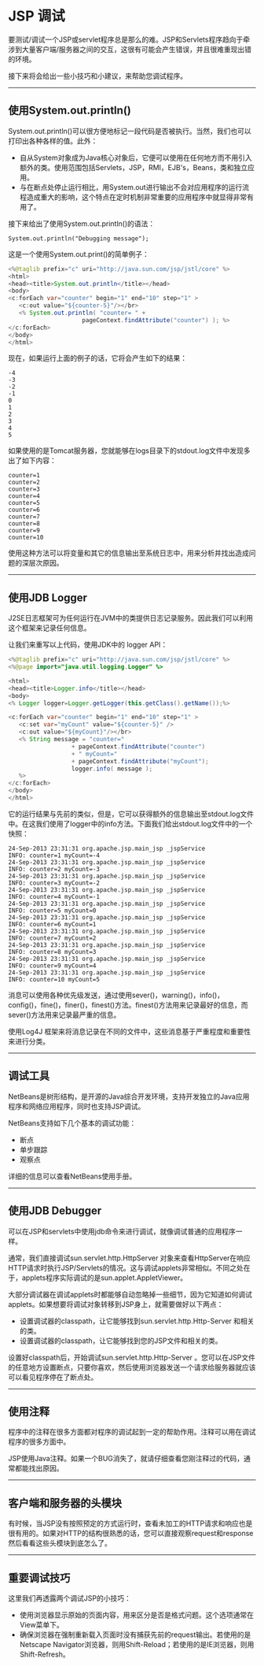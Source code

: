 # JSP 调试

要测试/调试一个JSP或servlet程序总是那么的难。JSP和Servlets程序趋向于牵涉到大量客户端/服务器之间的交互，这很有可能会产生错误，并且很难重现出错的环境。

接下来将会给出一些小技巧和小建议，来帮助您调试程序。

------

## 使用System.out.println()

System.out.println()可以很方便地标记一段代码是否被执行。当然，我们也可以打印出各种各样的值。此外：

- 自从System对象成为Java核心对象后，它便可以使用在任何地方而不用引入额外的类。使用范围包括Servlets，JSP，RMI，EJB's，Beans，类和独立应用。
- 与在断点处停止运行相比，用System.out进行输出不会对应用程序的运行流程造成重大的影响，这个特点在定时机制非常重要的应用程序中就显得非常有用了。

接下来给出了使用System.out.println()的语法：

```
System.out.println("Debugging message");
```

这是一个使用System.out.print()的简单例子：

```java
<%@taglib prefix="c" uri="http://java.sun.com/jsp/jstl/core" %>
<html>
<head><title>System.out.println</title></head>
<body>
<c:forEach var="counter" begin="1" end="10" step="1" >
   <c:out value="${counter-5}"/></br>
   <% System.out.println( "counter= " + 
                     pageContext.findAttribute("counter") ); %>
</c:forEach>
</body>
</html>
```

现在，如果运行上面的例子的话，它将会产生如下的结果：

```
-4
-3
-2
-1
0
1
2
3
4
5
```

如果使用的是Tomcat服务器，您就能够在logs目录下的stdout.log文件中发现多出了如下内容：

```
counter=1
counter=2
counter=3
counter=4
counter=5
counter=6
counter=7
counter=8
counter=9
counter=10
```

使用这种方法可以将变量和其它的信息输出至系统日志中，用来分析并找出造成问题的深层次原因。

------

## 使用JDB Logger

J2SE日志框架可为任何运行在JVM中的类提供日志记录服务。因此我们可以利用这个框架来记录任何信息。

让我们来重写以上代码，使用JDK中的 logger API：

```java
<%@taglib prefix="c" uri="http://java.sun.com/jsp/jstl/core" %>
<%@page import="java.util.logging.Logger" %>

<html>
<head><title>Logger.info</title></head>
<body>
<% Logger logger=Logger.getLogger(this.getClass().getName());%>

<c:forEach var="counter" begin="1" end="10" step="1" >
   <c:set var="myCount" value="${counter-5}" />
   <c:out value="${myCount}"/></br>
   <% String message = "counter="
                  + pageContext.findAttribute("counter")
                  + " myCount="
                  + pageContext.findAttribute("myCount");
                  logger.info( message );
   %>
</c:forEach>
</body>
</html>
```

它的运行结果与先前的类似，但是，它可以获得额外的信息输出至stdout.log文件中。在这我们使用了logger中的info方法。下面我们给出stdout.log文件中的一个快照：

```
24-Sep-2013 23:31:31 org.apache.jsp.main_jsp _jspService
INFO: counter=1 myCount=-4
24-Sep-2013 23:31:31 org.apache.jsp.main_jsp _jspService
INFO: counter=2 myCount=-3
24-Sep-2013 23:31:31 org.apache.jsp.main_jsp _jspService
INFO: counter=3 myCount=-2
24-Sep-2013 23:31:31 org.apache.jsp.main_jsp _jspService
INFO: counter=4 myCount=-1
24-Sep-2013 23:31:31 org.apache.jsp.main_jsp _jspService
INFO: counter=5 myCount=0
24-Sep-2013 23:31:31 org.apache.jsp.main_jsp _jspService
INFO: counter=6 myCount=1
24-Sep-2013 23:31:31 org.apache.jsp.main_jsp _jspService
INFO: counter=7 myCount=2
24-Sep-2013 23:31:31 org.apache.jsp.main_jsp _jspService
INFO: counter=8 myCount=3
24-Sep-2013 23:31:31 org.apache.jsp.main_jsp _jspService
INFO: counter=9 myCount=4
24-Sep-2013 23:31:31 org.apache.jsp.main_jsp _jspService
INFO: counter=10 myCount=5
```

消息可以使用各种优先级发送，通过使用sever()，warning()，info()，config()，fine()，finer()，finest()方法。finest()方法用来记录最好的信息，而sever()方法用来记录最严重的信息。

使用Log4J 框架来将消息记录在不同的文件中，这些消息基于严重程度和重要性来进行分类。

------

## 调试工具

NetBeans是树形结构，是开源的Java综合开发环境，支持开发独立的Java应用程序和网络应用程序，同时也支持JSP调试。

NetBeans支持如下几个基本的调试功能：

- 断点
- 单步跟踪
- 观察点

详细的信息可以查看NetBeans使用手册。

------

## 使用JDB Debugger

可以在JSP和servlets中使用jdb命令来进行调试，就像调试普通的应用程序一样。

通常，我们直接调试sun.servlet.http.HttpServer 对象来查看HttpServer在响应HTTP请求时执行JSP/Servlets的情况。这与调试applets非常相似。不同之处在于，applets程序实际调试的是sun.applet.AppletViewer。

大部分调试器在调试applets时都能够自动忽略掉一些细节，因为它知道如何调试applets。如果想要将调试对象转移到JSP身上，就需要做好以下两点：

- 设置调试器的classpath，让它能够找到sun.servlet.http.Http-Server  和相关的类。
- 设置调试器的classpath，让它能够找到您的JSP文件和相关的类。

设置好classpath后，开始调试sun.servlet.http.Http-Server 。您可以在JSP文件的任意地方设置断点，只要你喜欢，然后使用浏览器发送一个请求给服务器就应该可以看见程序停在了断点处。

------

## 使用注释

程序中的注释在很多方面都对程序的调试起到一定的帮助作用。注释可以用在调试程序的很多方面中。

JSP使用Java注释。如果一个BUG消失了，就请仔细查看您刚注释过的代码，通常都能找出原因。

------

## 客户端和服务器的头模块

有时候，当JSP没有按照预定的方式运行时，查看未加工的HTTP请求和响应也是很有用的。如果对HTTP的结构很熟悉的话，您可以直接观察request和response然后看看这些头模块到底怎么了。

------

## 重要调试技巧

这里我们再透露两个调试JSP的小技巧：

- 使用浏览器显示原始的页面内容，用来区分是否是格式问题。这个选项通常在View菜单下。
- 确保浏览器在强制重新载入页面时没有捕获先前的request输出。若使用的是Netscape Navigator浏览器，则用Shift-Reload；若使用的是IE浏览器，则用Shift-Refresh。